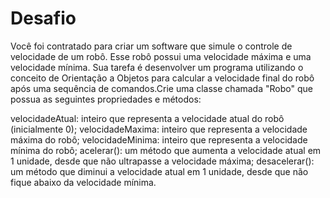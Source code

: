 # Desafio

Você foi contratado para criar um software que simule o controle de velocidade de um robô. Esse robô possui uma velocidade máxima e uma velocidade mínima. Sua tarefa é desenvolver um programa  utilizando o conceito de Orientação a Objetos para calcular a velocidade final do robô após uma sequência de comandos.Crie uma classe chamada "Robo" que possua as seguintes propriedades e métodos:

velocidadeAtual: inteiro que representa a velocidade atual do robô (inicialmente 0);
velocidadeMaxima: inteiro que representa a velocidade máxima do robô;
velocidadeMinima: inteiro que representa a velocidade mínima do robô;
acelerar(): um método que aumenta a velocidade atual em 1 unidade, desde que não ultrapasse a velocidade máxima;
desacelerar(): um método que diminui a velocidade atual em 1 unidade, desde que não fique abaixo da velocidade mínima.
